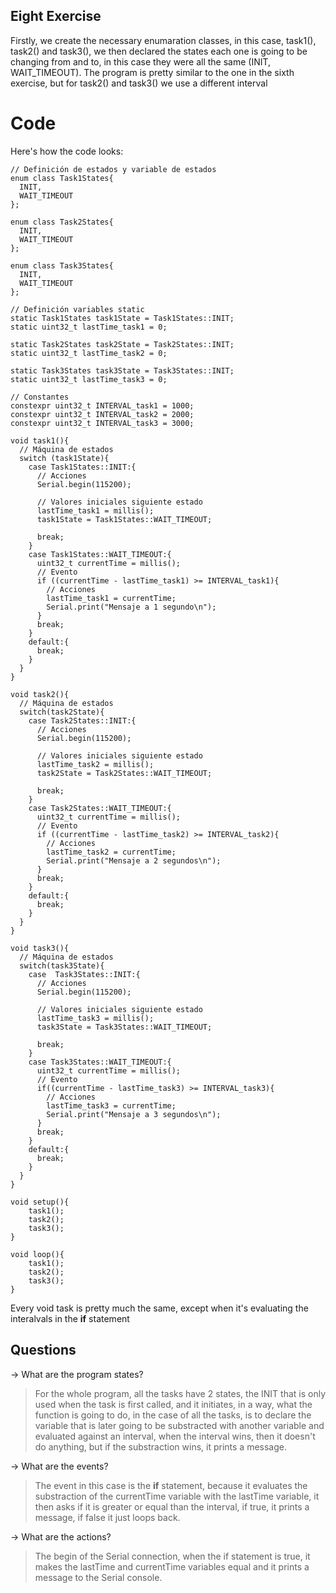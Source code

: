 ## Eight Exercise

Firstly, we create the necessary enumaration classes, in this case, task1(), task2() and task3(), we then declared the states each one is going to be changing from and to, in this case they were all the same (INIT, WAIT_TIMEOUT). The program is pretty similar to the one in the sixth exercise, but for task2() and task3() we use a different interval

# Code
Here's how the code looks:

    // Definición de estados y variable de estados
    enum class Task1States{
      INIT,
      WAIT_TIMEOUT
    };
    
    enum class Task2States{
      INIT,
      WAIT_TIMEOUT
    };
    
    enum class Task3States{
      INIT,
      WAIT_TIMEOUT
    };
    
    // Definición variables static
    static Task1States task1State = Task1States::INIT;
    static uint32_t lastTime_task1 = 0;
    
    static Task2States task2State = Task2States::INIT;
    static uint32_t lastTime_task2 = 0;
    
    static Task3States task3State = Task3States::INIT;
    static uint32_t lastTime_task3 = 0;
    
    // Constantes
    constexpr uint32_t INTERVAL_task1 = 1000;
    constexpr uint32_t INTERVAL_task2 = 2000;
    constexpr uint32_t INTERVAL_task3 = 3000;
    
    void task1(){
      // Máquina de estados
      switch (task1State){
        case Task1States::INIT:{
          // Acciones
          Serial.begin(115200);
    
          // Valores iniciales siguiente estado
          lastTime_task1 = millis();
          task1State = Task1States::WAIT_TIMEOUT;
    
          break;
        }
        case Task1States::WAIT_TIMEOUT:{
          uint32_t currentTime = millis();
          // Evento
          if ((currentTime - lastTime_task1) >= INTERVAL_task1){
            // Acciones
            lastTime_task1 = currentTime;
            Serial.print("Mensaje a 1 segundo\n");
          }
          break;
        }
        default:{
          break;
        }
      }
    }
    
    void task2(){
      // Máquina de estados
      switch(task2State){
        case Task2States::INIT:{
          // Acciones
          Serial.begin(115200);
    
          // Valores iniciales siguiente estado
          lastTime_task2 = millis();
          task2State = Task2States::WAIT_TIMEOUT;
    
          break;
        }
        case Task2States::WAIT_TIMEOUT:{
          uint32_t currentTime = millis();
          // Evento
          if ((currentTime - lastTime_task2) >= INTERVAL_task2){
            // Acciones
            lastTime_task2 = currentTime;
            Serial.print("Mensaje a 2 segundos\n");
          }
          break;
        }
        default:{
          break;
        }
      }
    }
    
    void task3(){
      // Máquina de estados
      switch(task3State){
        case  Task3States::INIT:{
          // Acciones
          Serial.begin(115200);
    
          // Valores iniciales siguiente estado
          lastTime_task3 = millis();
          task3State = Task3States::WAIT_TIMEOUT;
    
          break;
        }
        case Task3States::WAIT_TIMEOUT:{
          uint32_t currentTime = millis();
          // Evento
          if((currentTime - lastTime_task3) >= INTERVAL_task3){
            // Acciones
            lastTime_task3 = currentTime;
            Serial.print("Mensaje a 3 segundos\n");
          }
          break;
        }
        default:{
          break;
        }
      }
    }
    
    void setup(){
        task1();
        task2();
        task3();
    }
    
    void loop(){
        task1();
        task2();
        task3();
    }
Every void task is pretty much the same, except when it's evaluating the interalvals in the **if** statement

## Questions
-> What are the program states?
> For the whole program, all the tasks have 2 states, the INIT that is only used when the task is first called, and it initiates, in a way, what the function is going to do, in the case of all the tasks, is to declare the variable that is later going to be substracted with another variable and evaluated against an interval, when the interval wins, then it doesn't do anything, but if the substraction wins, it prints a message.

-> What are the events?
> The event in this case is the **if** statement, because it evaluates the substraction of the currentTime variable with the lastTime variable, it then asks if it is greater or equal than the interval, if true, it prints a message, if false it just loops back.

-> What are the actions?
> The begin of the Serial connection, when the if statement is true, it makes the lastTime and currentTime variables equal and it prints a message to the Serial console.

